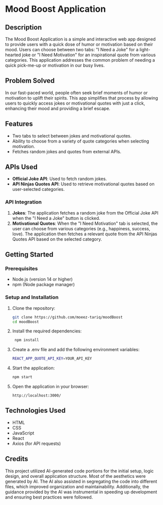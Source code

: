 # Mood Boost Application

## Description
The Mood Boost Application is a simple and interactive web app designed to provide users with a quick dose of humor or motivation based on their mood. Users can choose between two tabs: "I Need a Joke" for a light-hearted joke or "I Need Motivation" for an inspirational quote from various categories. This application addresses the common problem of needing a quick pick-me-up or motivation in our busy lives.

## Problem Solved
In our fast-paced world, people often seek brief moments of humor or motivation to uplift their spirits. This app simplifies that process by allowing users to quickly access jokes or motivational quotes with just a click, enhancing their mood and providing a brief escape.

## Features
- Two tabs to select between jokes and motivational quotes.
- Ability to choose from a variety of quote categories when selecting motivation.
- Fetches random jokes and quotes from external APIs.

## APIs Used
- **Official Joke API**: Used to fetch random jokes.
- **API Ninjas Quotes API**: Used to retrieve motivational quotes based on user-selected categories.

### API Integration
1. **Jokes**: The application fetches a random joke from the Official Joke API when the "I Need a Joke" button is clicked.
2. **Motivational Quotes**: When the "I Need Motivation" tab is selected, the user can choose from various categories (e.g., happiness, success, love). The application then fetches a relevant quote from the API Ninjas Quotes API based on the selected category.

## Getting Started

### Prerequisites
- Node.js (version 14 or higher)
- npm (Node package manager)

### Setup and Installation
1. Clone the repository:
   ```bash
   git clone https://github.com/moeez-tariq/moodBoost
   cd moodBoost
   ```

2. Install the required dependencies:
   ```bash
    npm install
    ```
3. Create a .env file and add the following environment variables:
    ```bash
    REACT_APP_QUOTE_API_KEY=YOUR_API_KEY
    ```
4. Start the application:
    ```bash
    npm start
    ```
5. Open the application in your browser:
    ```
    http://localhost:3000/
    ```

## Technologies Used
- HTML
- CSS
- JavaScript
- React
- Axios (for API requests)

## Credits
This project utilized AI-generated code portions for the initial setup, logic design, and overall application structure. Most of the aesthetics were generated by AI. The AI also assisted in segregating the code into different files, which improved organization and maintainability. Additionally, the guidance provided by the AI was instrumental in speeding up development and ensuring best practices were followed.